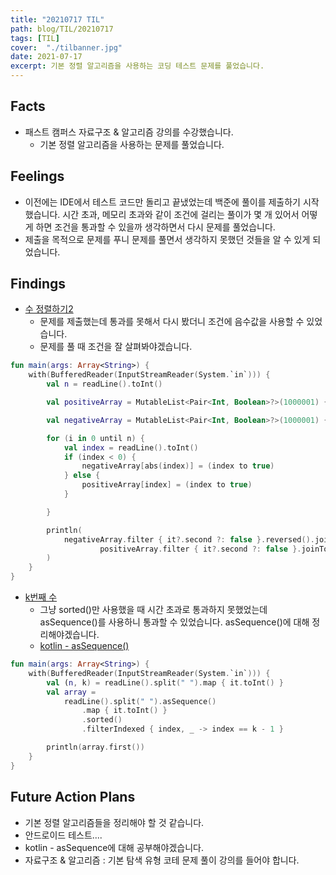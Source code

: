 ```yaml
---
title: "20210717 TIL"
path: blog/TIL/20210717
tags: [TIL]
cover:  "./tilbanner.jpg"
date: 2021-07-17
excerpt: 기본 정렬 알고리즘을 사용하는 코딩 테스트 문제를 풀었습니다. 
---
```


## Facts

- 패스트 캠퍼스 자료구조 & 알고리즘 강의를 수강했습니다.
    - 기본 정렬 알고리즘을 사용하는 문제를 풀었습니다.

## Feelings

* 이전에는 IDE에서 테스트 코드만 돌리고 끝냈었는데 백준에 풀이를 제출하기 시작했습니다. 시간 초과, 메모리 초과와 같이 조건에 걸리는 풀이가 몇 개 있어서 어떻게 하면 조건을 통과할 수 있을까 생각하면서 다시 문제를 풀었습니다. 
* 제출을 목적으로 문제를 푸니 문제를 풀면서 생각하지 못했던 것들을 알 수 있게 되었습니다.

## Findings

* [수 정렬하기2](https://www.acmicpc.net/problem/2751) 
    * 문제를 제출했는데 통과를 못해서 다시 봤더니 조건에 음수값을 사용할 수 있었습니다. 
    * 문제를 풀 때 조건을 잘 살펴봐야겠습니다. 

```kotlin 
fun main(args: Array<String>) {
    with(BufferedReader(InputStreamReader(System.`in`))) {
        val n = readLine().toInt()

        val positiveArray = MutableList<Pair<Int, Boolean>?>(1000001) { null }

        val negativeArray = MutableList<Pair<Int, Boolean>?>(1000001) { null }

        for (i in 0 until n) {
            val index = readLine().toInt()
            if (index < 0) {
                negativeArray[abs(index)] = (index to true)
            } else {
                positiveArray[index] = (index to true)
            }

        }

        println(
            negativeArray.filter { it?.second ?: false }.reversed().joinToString("") { it?.first.toString() + '\n' } +
                    positiveArray.filter { it?.second ?: false }.joinToString("") { it?.first.toString() + '\n' }
        )
    }
}
```

* [k번째 수](https://www.acmicpc.net/problem/11004) 
    * 그냥 sorted()만 사용했을 때 시간 초과로 통과하지 못했었는데 asSequence()를 사용하니 통과할 수 있었습니다. asSequence()에 대해 정리해야겠습니다. 
    * [kotlin - asSequence()]()

``` kotlin 
fun main(args: Array<String>) {
    with(BufferedReader(InputStreamReader(System.`in`))) {
        val (n, k) = readLine().split(" ").map { it.toInt() }
        val array =
            readLine().split(" ").asSequence()
                .map { it.toInt() }
                .sorted()
                .filterIndexed { index, _ -> index == k - 1 }

        println(array.first())
    }
}
```

## Future Action Plans

* 기본 정렬 알고리즘들을 정리해야 할 것 같습니다.
* 안드로이드 테스트....
* kotlin - asSequence에 대해 공부해야겠습니다. 
* 자료구조 & 알고리즘 : 기본 탐색 유형 코테 문제 풀이 강의를 들어야 합니다.

